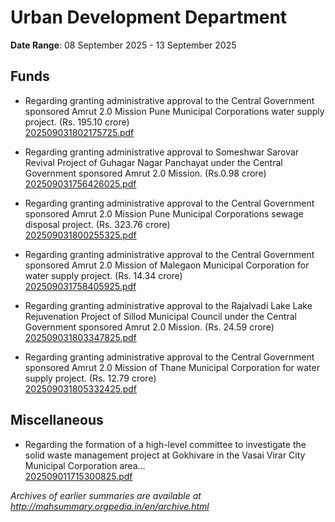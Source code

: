 # Urban Development Department

**Date Range**: 08 September 2025 - 13 September 2025


## Funds
- Regarding granting administrative approval to the Central Government sponsored Amrut 2.0 Mission Pune Municipal Corporations water supply project. (Rs. 195.10 crore)\
  [202509031802175725.pdf](https://gr.maharashtra.gov.in/Site/Upload/Government%20Resolutions/English/202509031802175725.pdf)

- Regarding granting administrative approval to Someshwar Sarovar Revival Project of Guhagar Nagar Panchayat under the Central Government sponsored Amrut 2.0 Mission. (Rs.0.98 crore)\
  [202509031756426025.pdf](https://gr.maharashtra.gov.in/Site/Upload/Government%20Resolutions/English/202509031756426025.pdf)

- Regarding granting administrative approval to the Central Government sponsored Amrut 2.0 Mission Pune Municipal Corporations sewage disposal project. (Rs. 323.76 crore)\
  [202509031800255325.pdf](https://gr.maharashtra.gov.in/Site/Upload/Government%20Resolutions/English/202509031800255325.pdf)

- Regarding granting administrative approval to the Central Government sponsored Amrut 2.0 Mission of Malegaon Municipal Corporation for water supply project. (Rs. 14.34 crore)\
  [202509031758405925.pdf](https://gr.maharashtra.gov.in/Site/Upload/Government%20Resolutions/English/202509031758405925.pdf)

- Regarding granting administrative approval to the Rajalvadi Lake Lake Rejuvenation Project of Sillod Municipal Council under the Central Government sponsored Amrut 2.0 Mission. (Rs. 24.59 crore)\
  [202509031803347825.pdf](https://gr.maharashtra.gov.in/Site/Upload/Government%20Resolutions/English/202509031803347825.pdf)

- Regarding granting administrative approval to the Central Government sponsored Amrut 2.0 Mission of Thane Municipal Corporation for water supply project. (Rs. 12.79 crore)\
  [202509031805332425.pdf](https://gr.maharashtra.gov.in/Site/Upload/Government%20Resolutions/English/202509031805332425.pdf)

## Miscellaneous
- Regarding the formation of a high-level committee to investigate the solid waste management project at Gokhivare in the Vasai Virar City Municipal Corporation area...\
  [202509011715300825.pdf](https://gr.maharashtra.gov.in/Site/Upload/Government%20Resolutions/English/202509011715300825.pdf)


*Archives of earlier summaries are available at http://mahsummary.orgpedia.in/en/archive.html*